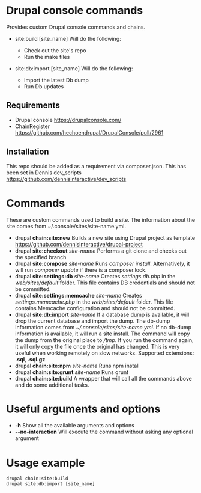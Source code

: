 # Drupal console commands

Provides custom Drupal console commands and chains. 

- site:build [site_name]
	Will do the following:
	- Check out the site's repo
	- Run the make files

- site:db:import [site_name]
	Will do the following:
	- Import the latest Db dump
	- Run Db updates

## Requirements
- Drupal console https://drupalconsole.com/
- ChainRegister https://github.com/hechoendrupal/DrupalConsole/pull/2961

## Installation

This repo should be added as a requirement via composer.json.
This has been set in Dennis dev_scripts https://github.com/dennisinteractive/dev_scripts

# Commands
These are custom commands used to build a site. The information about the site comes from ~/.console/sites/site-name.yml.

- drupal **chain:site:new**
	Builds a new site using Drupal project as template https://github.com/dennisinteractive/drupal-project
- drupal **site:checkout** *site-mame*
	Performs a git clone and checks out the specified branch
- drupal **site:compose** *site-name*
	Runs *composer install*. Alternatively, it will run *composer update* if there is a composer.lock.
- drupal **site:settings:db** *site-name*
	Creates *settings.db.php* in the *web/sites/default* folder. This file contains DB credentials and should not be committed.
- drupal **site:settings:memcache** *site-name*
	Creates *settings.memcache.php* in the *web/sites/default* folder. This file contains Memcache configuration and should not be committed.
- drupal **site:db:import** *site-name*
	If a database dump is available, it will drop the current database and import the dump. The db-dump information comes from *~/.console/sites/site-name.yml*.
	If no db-dump information is available, it will run a site install.
	The command will copy the dump from the original place to */tmp*. If you run the command again, it will only copy the file once the original has changed. This is very useful when working remotely on slow networks.
	Supported cxtensions: **.sql**, **.sql.gz**.
- drupal **chain:site:npm** *site-name*
	Runs npm install
- drupal **chain:site:grunt** *site-name*
	Runs grunt
- drupal **chain:site:build**
	A wrapper that will call all the commands above and do some additional tasks.


# Useful arguments and options
- **-h** Show all the available arguments and options
- **--no-interaction** Will execute the command without asking any optional argument

# Usage example
```
drupal chain:site:build
drupal site:db:import [site_name]
```
